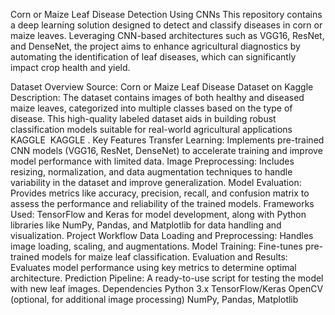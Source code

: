 Corn or Maize Leaf Disease Detection Using CNNs
This repository contains a deep learning solution designed to detect and classify diseases in corn or maize leaves. Leveraging CNN-based architectures such as VGG16, ResNet, and DenseNet, the project aims to enhance agricultural diagnostics by automating the identification of leaf diseases, which can significantly impact crop health and yield.

Dataset Overview
Source: Corn or Maize Leaf Disease Dataset on Kaggle
Description: The dataset contains images of both healthy and diseased maize leaves, categorized into multiple classes based on the type of disease. This high-quality labeled dataset aids in building robust classification models suitable for real-world agricultural applications​
KAGGLE
​
KAGGLE
.
Key Features
Transfer Learning: Implements pre-trained CNN models (VGG16, ResNet, DenseNet) to accelerate training and improve model performance with limited data.
Image Preprocessing: Includes resizing, normalization, and data augmentation techniques to handle variability in the dataset and improve generalization.
Model Evaluation: Provides metrics like accuracy, precision, recall, and confusion matrix to assess the performance and reliability of the trained models.
Frameworks Used: TensorFlow and Keras for model development, along with Python libraries like NumPy, Pandas, and Matplotlib for data handling and visualization.
Project Workflow
Data Loading and Preprocessing: Handles image loading, scaling, and augmentations.
Model Training: Fine-tunes pre-trained models for maize leaf classification.
Evaluation and Results: Evaluates model performance using key metrics to determine optimal architecture.
Prediction Pipeline: A ready-to-use script for testing the model with new leaf images.
Dependencies
Python 3.x
TensorFlow/Keras
OpenCV (optional, for additional image processing)
NumPy, Pandas, Matplotlib
